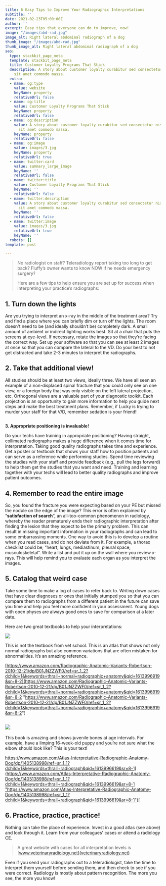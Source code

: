 ```yaml
---
title: 6 Easy Tips to Improve Your Radiographic Interpretations
subtitle: ''
date: 2021-02-23T05:00:00Z
author: ''
excerpt: Easy tips that everyone can do to improve, now!
image: "/images/abd-rad.jpg"
image_alt: Right lateral abdominal radiograph of a dog
thumb_image: "/images/abd-rad.jpg"
thumb_image_alt: Right lateral abdominal radiograph of a dog
seo:
  type: stackbit_page_meta
  template: stackbit_page_meta
  title: Customer Loyalty Programs That Stick
  description: A story about customer loyalty curabitur sed consectetur nisi. Integer
    sit amet commodo massa.
  extra:
  - name: og:type
    value: website
    keyName: property
    relativeUrl: false
  - name: og:title
    value: Customer Loyalty Programs That Stick
    keyName: property
    relativeUrl: false
  - name: og:description
    value: A story about customer loyalty curabitur sed consectetur nisi. Integer
      sit amet commodo massa.
    keyName: property
    relativeUrl: false
  - name: og:image
    value: images/3.jpg
    keyName: property
    relativeUrl: true
  - name: twitter:card
    value: summary_large_image
    keyName: ''
    relativeUrl: false
  - name: twitter:title
    value: Customer Loyalty Programs That Stick
    keyName: ''
    relativeUrl: false
  - name: twitter:description
    value: A story about customer loyalty curabitur sed consectetur nisi. Integer
      sit amet commodo massa.
    keyName: ''
    relativeUrl: false
  - name: twitter:image
    value: images/3.jpg
    relativeUrl: true
    keyName: ''
  robots: []
template: post

---
```

> No radiologist on staff? Teleradiology report taking too long to get back? Fluffy’s owner wants to know NOW if he needs emergency surgery? 
>
> Here are a few tips to help ensure you are set up for success when interpreting your practice’s radiographs:

## **1. Turn down the lights**

Are you trying to interpret an x-ray in the middle of the treatment area? Try and find a place where you can briefly dim or turn off the lights. The room doesn't need to be (and ideally shouldn’t be) completely dark. A small amount of ambient or indirect lighting works best. Sit at a chair that puts the screens at eye-level. If necessary, rotate the images so that they’re facing the correct way. Set up your software so that you can see at least 2 images at once so that you can compare the lateral to the VD. Do your best to not get distracted and take 2-3 minutes to interpret the radiographs.

## **2. Take that additional view!**

All studies should be at least two views, ideally three.  We have all seen an example of a non-displaced spinal fracture that you could only see on one view, or a foreign body that was only visible on the left lateral projection, etc. Orthogonal views are a valuable part of your diagnostic toolkit. Each projection is an opportunity to gain more information to help you guide next steps and make the best treatment plans. Remember, if Lucky is trying to murder your staff for that V/D, remember sedation is your friend!

##   
**3. Appropriate positioning is invaluable!**

Do your techs have training in appropriate positioning? Having straight, collimated radiographs makes a huge difference when it comes time for interpretation. Taking good quality radiographs takes time and experience. Get a poster or textbook that shows your staff how to position patients and can serve as a reference while performing studies. Spend time reviewing the studies with your staff and provide feedback (e.g., pull the legs forward) to help them get the studies that you want and need. Training and learning together with your techs will lead to better quality radiographs and improve patient outcomes.   
 

## **4. Remember to read the entire image**

So, you found the fracture you were expecting based on your PE but missed the nodule on the edge of the image? This error is often explained by “**satisfaction of search**”, an all-too-common phenomenon in radiology, whereby the reader prematurely ends their radiographic interpretation after finding the lesion that they expect to be the primary problem. This can result in missing important information in your radiographs and can lead to some embarrassing moments. One way to avoid this is to develop a routine when you read cases, and do not deviate from it. For example,  a thorax checklist could be, “heart, lungs, mediastinum, pleural space, musculoskeletal”. Write a list and put it up on the wall where you review x-rays. This will help remind you to evaluate each organ as you interpret the images.

## **5. Catalog that weird case**

Take some time to make a log of cases to refer back to. Writing down cases that have clear diagnoses or ones that initially stumped you so that you can compare them to radiographs from a different patient in the future can save you time and help you feel more confident in your assessment. Young dogs with open physes are always good ones to save for comparison at a later date. 

Here are two great textbooks to help your interpretations:

![](/images/atlas.jpg)

This is not the textbook from vet school. This is an atlas that shows not only normal radiographs but also common variations that are often mistaken for abnormalities. It’s an amazing reference.

[https://www.amazon.com/Radiographic-Anatomic-Variants-Robertson-2010-12-21/dp/B01JNZZWF0/ref=sr_1_2?dchild=1&keywords=thrall+normal+radiographic+anatomy&qid=1613996919&sr=8-2](https://www.amazon.com/Radiographic-Anatomic-Variants-Robertson-2010-12-21/dp/B01JNZZWF0/ref=sr_1_2?dchild=1&keywords=thrall+normal+radiographic+anatomy&qid=1613996919&sr=8-2 "https://www.amazon.com/Radiographic-Anatomic-Variants-Robertson-2010-12-21/dp/B01JNZZWF0/ref=sr_1_2?dchild=1&keywords=thrall+normal+radiographic+anatomy&qid=1613996919&sr=8-2") 

## ![](/images/coulson.jpg)

This book is amazing and shows juvenile bones at age intervals. For example, have a limping 16-week-old puppy and you’re not sure what the elbow should look like? This is your text!

[https://www.amazon.com/Atlas-Interpretative-Radiographic-Anatomy-Dog/dp/1405138998/ref=sr_1_1?dchild=1&keywords=thrall+radiograph&qid=1613996619&sr=8-1](https://www.amazon.com/Atlas-Interpretative-Radiographic-Anatomy-Dog/dp/1405138998/ref=sr_1_1?dchild=1&keywords=thrall+radiograph&qid=1613996619&sr=8-1 "https://www.amazon.com/Atlas-Interpretative-Radiographic-Anatomy-Dog/dp/1405138998/ref=sr_1_1?dchild=1&keywords=thrall+radiograph&qid=1613996619&sr=8-1")[ ]()

## **6. Practice, practice, practice!**

Nothing can take the place of experience. Invest in a good atlas (see above) and look through it. Learn from your colleagues' cases or attend a radiology CE. 

> A great website with cases for all interpretation levels is [www.veterinaryradiology.net](veterinaryradiology.net)

 Even if you send your radiographs out to a teleradiologist, take the time to interpret them yourself before sending them, and then check to see if you were correct. Radiology is mostly about pattern recognition. The more you see, the more you know!
